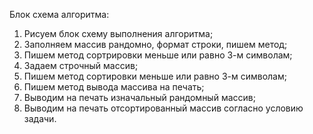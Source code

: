 Блок схема алгоритма:

1. Рисуем блок схему выполнения алгоритма;
2. Заполняем массив рандомно, формат строки, пишем метод;
3. Пишем метод сортрировки меньше или равно 3-м символам;
2. Задаем строчный массив;
3. Пишем метод сортировки меньше или равно 3-м символам;
4. Пишем метод вывода массива на печать;
5. Выводим на печать изначальный рандомный массив;
6. Выводим на печать отсортированный массив согласно условию задачи.
